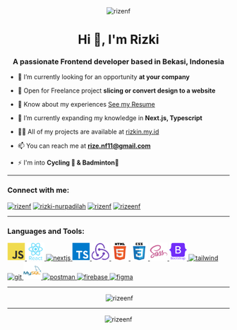 <p align="center">
  <img align="center" src="https://camo.githubusercontent.com/c12c25d4226d994624efd661876d1ce2a0d00db13b6217f769f9a926957b9405/68747470733a2f2f6d656469612e67697068792e636f6d2f6d656469612f4c615670304179715235624773433543626d2f67697068792e676966" alt="rizenf" height="100" width="100" />
  </p>
<h1 align="center">Hi 👋, I'm Rizki</h1>
<h3 align="center">A passionate Frontend developer based in Bekasi, Indonesia</h3>

- 🔭 I’m currently looking for an opportunity **at your company**

- 👯 Open for Freelance project **slicing or convert design to a website**

- 📄 Know about my experiences [See my Resume](https://drive.google.com/file/d/1c--YL19wz1EjEo0AjzqJXfCtCgs7StzI/view?usp=sharing)

- 🌱 I’m currently expanding my knowledge in **Next.js, Typescript**

- 👨‍💻 All of my projects are available at [rizkin.my.id](rizkin.my.id)

- 📫 You can reach me at **rize.nf11@gmail.com**

- ⚡ I'm into **Cycling 🚴 & Badminton🏸**

<hr/>
<h3 align="left">Connect with me:</h3>
<p align="left">
<a href="https://twitter.com/rizenf" target="blank"><img align="center" src="https://raw.githubusercontent.com/rahuldkjain/github-profile-readme-generator/master/src/images/icons/Social/twitter.svg" alt="rizenf" height="30" width="40" /></a>
<a href="https://linkedin.com/in/rizki-nurpadilah" target="blank"><img align="center" src="https://raw.githubusercontent.com/rahuldkjain/github-profile-readme-generator/master/src/images/icons/Social/linked-in-alt.svg" alt="rizki-nurpadilah" height="30" width="40" /></a>
<a href="https://fb.com/rizenf" target="blank"><img align="center" src="https://raw.githubusercontent.com/rahuldkjain/github-profile-readme-generator/master/src/images/icons/Social/facebook.svg" alt="rizenf" height="30" width="40" /></a>
<a href="https://www.leetcode.com/rizeenf" target="blank"><img align="center" src="https://raw.githubusercontent.com/rahuldkjain/github-profile-readme-generator/master/src/images/icons/Social/leet-code.svg" alt="rizeenf" height="30" width="40" /></a>
</p>

<hr/>

<h3 align="left">Languages and Tools:</h3>
<p align="left">
  <a
    href="https://developer.mozilla.org/en-US/docs/Web/JavaScript"
    target="_blank"
    rel="noreferrer"
  >
    <img
      src="https://raw.githubusercontent.com/devicons/devicon/master/icons/javascript/javascript-original.svg"
      alt="javascript"
      width="40"
      height="40"
    />
  </a>
  <a href="https://reactjs.org/" target="_blank" rel="noreferrer">
    <img
      src="https://raw.githubusercontent.com/devicons/devicon/master/icons/react/react-original-wordmark.svg"
      alt="react"
      width="40"
      height="40"
    />
  </a>
  <a href="https://nextjs.org/" target="_blank" rel="noreferrer">
    <img
      src="https://cdn.worldvectorlogo.com/logos/nextjs-2.svg"
      alt="nextjs"
      width="40"
      height="40"
    />
  </a>
  <a href="https://www.typescriptlang.org/" target="_blank" rel="noreferrer">
    <img
      src="https://raw.githubusercontent.com/devicons/devicon/master/icons/typescript/typescript-original.svg"
      alt="typescript"
      width="40"
      height="40"
    />
  </a>
  <a href="https://redux.js.org" target="_blank" rel="noreferrer">
    <img
      src="https://raw.githubusercontent.com/devicons/devicon/master/icons/redux/redux-original.svg"
      alt="redux"
      width="40"
      height="40"
    />
  </a>
  <a href="https://www.w3.org/html/" target="_blank" rel="noreferrer">
    <img
      src="https://raw.githubusercontent.com/devicons/devicon/master/icons/html5/html5-original-wordmark.svg"
      alt="html5"
      width="40"
      height="40"
    />
  </a>
  <a href="https://www.w3schools.com/css/" target="_blank" rel="noreferrer">
    <img
      src="https://raw.githubusercontent.com/devicons/devicon/master/icons/css3/css3-original-wordmark.svg"
      alt="css3"
      width="40"
      height="40"
    />
  </a>
  <a href="https://sass-lang.com" target="_blank" rel="noreferrer">
    <img
      src="https://raw.githubusercontent.com/devicons/devicon/master/icons/sass/sass-original.svg"
      alt="sass"
      width="40"
      height="40"
    />
  </a>
  <a href="https://getbootstrap.com" target="_blank" rel="noreferrer">
    <img
      src="https://raw.githubusercontent.com/devicons/devicon/master/icons/bootstrap/bootstrap-plain-wordmark.svg"
      alt="bootstrap"
      width="40"
      height="40"
    />
  </a>
  <a href="https://tailwindcss.com/" target="_blank" rel="noreferrer">
    <img
      src="https://www.vectorlogo.zone/logos/tailwindcss/tailwindcss-icon.svg"
      alt="tailwind"
      width="40"
      height="40"
    />
  </a>
  <a href="https://git-scm.com/" target="_blank" rel="noreferrer">
    <img
      src="https://www.vectorlogo.zone/logos/git-scm/git-scm-icon.svg"
      alt="git"
      width="40"
      height="40"
    />
  </a>

  <a href="https://www.mysql.com/" target="_blank" rel="noreferrer">
    <img
      src="https://raw.githubusercontent.com/devicons/devicon/master/icons/mysql/mysql-original-wordmark.svg"
      alt="mysql"
      width="40"
      height="40"
    />
  </a>

  <a href="https://postman.com" target="_blank" rel="noreferrer">
    <img
      src="https://www.vectorlogo.zone/logos/getpostman/getpostman-icon.svg"
      alt="postman"
      width="40"
      height="40"
    />
  </a>

  <a href="https://firebase.google.com/" target="_blank" rel="noreferrer">
    <img
      src="https://www.vectorlogo.zone/logos/firebase/firebase-icon.svg"
      alt="firebase"
      width="40"
      height="40"
    />
  </a>

  <a href="https://www.figma.com/" target="_blank" rel="noreferrer">
    <img
      src="https://www.vectorlogo.zone/logos/figma/figma-icon.svg"
      alt="figma"
      width="40"
      height="40"
    />
  </a>
</p>


<hr/>
<p align="center">&nbsp;<img align="center" src="https://github-readme-stats.vercel.app/api?username=rizeenf&show_icons=true&locale=en" alt="rizeenf" /></p>
<hr/>
<p align="center"><img align="center" src="https://github-readme-stats.vercel.app/api/top-langs?username=rizeenf&show_icons=true&locale=en&layout=compact" alt="rizeenf" /></p>
